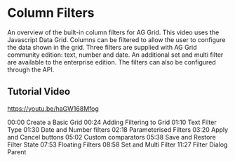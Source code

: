 # Column Filters

An overview of the built-in column filters for AG Grid. This video uses the Javascript Data Grid. Columns can be filtered to allow the user to configure the data shown in the grid. Three filters are supplied with AG Grid community edition: text, number and date. An additional set and multi filter are available to the enterprise edition. The filters can also be configured through the API.

## Tutorial Video

https://youtu.be/haGW168Mfog

00:00 Create a Basic Grid
00:24 Adding Filtering to Grid
01:10 Text Filter Type
01:30 Date and Number filters
02:18 Parameterised Filters
03:20 Apply and Cancel buttons
05:02 Custom comparators
05:38 Save and Restore Filter State
07:53 Floating Filters
08:58 Set and Multi Filter
11:27 Filter Dialog Parent